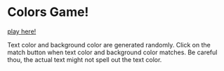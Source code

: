 # Colors Game!

[play here!]( https://wshimei.github.io/colors-game/)

Text color and background color are generated randomly.
Click on the match button when text color and background color matches. Be careful thou, the actual text might not spell out the text color.
